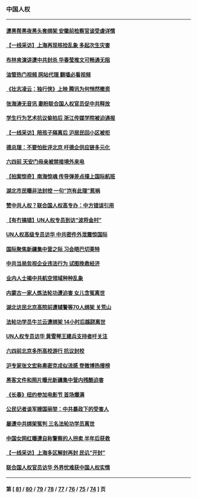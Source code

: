 ### 中国人权
---
#### [遭黑帮黑夜黑头套绑架 安徽前检察官谈受虐详情](../../pages/ncid278/n13747659.md?05291245) 
#### [【一线采访】上海再现核捡乱象 多起次生灾害](../../pages/ncid278/n13747317.md?05291245) 
#### [布林肯演讲遭中共封杀 华春莹推文可畅通无阻](../../pages/ncid278/n13747499.md?05291245) 
#### [油管热门视频 网站代理 翻墙必看视频](http://209.222.30.114:81/youtube.html?05291245)
#### [《壮志凌云：独行侠》上映 腾讯为何悄然撤资](../../pages/ncid278/n13747452.md?05291245) 
#### [张海涛无音讯 妻盼联合国人权官员促中共释放](../../pages/ncid278/n13747402.md?05291245) 
#### [学生行为艺术抗议偷拍后 浙江传媒学院被迫通报](../../pages/ncid278/n13747378.md?05291245) 
#### [【一线采访】陪孩子隔离后 沪居民回小区被拒](../../pages/ncid278/n13747354.md?05291245) 
#### [德总理：不要怕批评北京 吁德企供应链多元化](../../pages/ncid278/n13747222.md?05291245) 
#### [六四前 天安门母亲被禁接境外来电](../../pages/ncid278/n13747151.md?05291245) 
#### [【拍案惊奇】南海惊魂 传导弹差点撞上国际航班](../../pages/ncid278/n13746784.md?05291245) 
#### [湖北市民曝非法封控 一句“岂有此理”惹祸](../../pages/ncid278/n13746925.md?05291245) 
#### [赞中共人权？联合国人权高专办：中方错误引用](../../pages/ncid278/n13745933.md?05291245) 
#### [【有冇搞错】UN人权专员到访“波将金村”](../../pages/ncid278/n13745359.md?05291245) 
#### [UN人权高级专员访华 中共密件外泄震惊国际](../../pages/ncid278/n13745817.md?05291245) 
#### [国际聚焦新疆集中营之际 习会晤巴切莱特](../../pages/ncid278/n13745118.md?05291245) 
#### [中共当局忽视企业违法行为 试图挽救经济](../../pages/ncid278/n13745568.md?05291245) 
#### [业内人士揭中共航空领域种种乱象](../../pages/ncid278/n13745602.md?05291245) 
#### [内蒙古一家人炼法轮功遭迫害 女儿含冤离世](../../pages/ncid278/n13744475.md?05291245) 
#### [湖北访民北京高院前遭辅警等70人绑架 关荒山](../../pages/ncid278/n13745002.md?05291245) 
#### [法轮功学员牛兰云遭绑架 14小时后蹊跷离世](../../pages/ncid278/n13744926.md?05291245) 
#### [UN人权专员访华 黄雪琴王建兵支持者吁关注](../../pages/ncid278/n13744651.md?05291245) 
#### [六四前北京多所高校游行 抗议封校](../../pages/ncid278/n13744574.md?05291245) 
#### [沪专家张文宏称奥密克戎似流感 登微博热搜榜](../../pages/ncid278/n13744510.md?05291245) 
#### [黑客文件和照片曝光新疆集中营内残酷迫害](../../pages/ncid278/n13743846.md?05291245) 
#### [《长春》纽约参加电影节  首场爆满](../../pages/ncid278/n13744183.md?05291245) 
#### [公民记者谈军嫂国丽堃：中共暴政下的受害人](../../pages/ncid278/n13744068.md?05291245) 
#### [屡遭中共绑架冤判 三名法轮功学员离世](../../pages/ncid278/n13743718.md?05291245) 
#### [中国女网红曝遭自称警察的人拐卖 半年后获救](../../pages/ncid278/n13743517.md?05291245) 
#### [【一线采访】上海多区解封再封 民讥“开封”](../../pages/ncid278/n13743050.md?05291245) 
#### [联合国人权官员访华 外界忧难获中国人权实情](../../pages/ncid278/n13743139.md?05291245) 

---
#### 第 [ [81](./81.md?05291245) / [80](./80.md?05291245) / [79](./79.md?05291245) / [78](./78.md?05291245) / [77](./77.md?05291245) / [76](./76.md?05291245) / [75](./75.md?05291245) / [74](./74.md?05291245) ] 页
